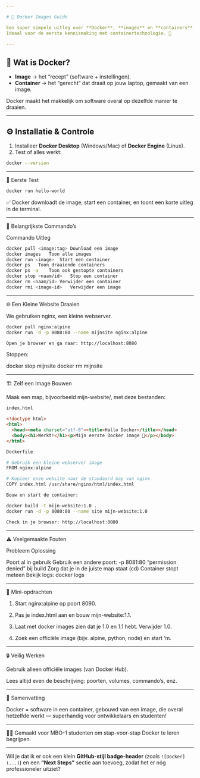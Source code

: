 ```yaml
---

# 🐳 Docker Images Guide

Een super simpele uitleg over **Docker**, **images** en **containers** — met voorbeelden die je direct kunt proberen.  
Ideaal voor de eerste kennismaking met containertechnologie. 🚀

---
```


## 📘 Wat is Docker?

- **Image** → het “recept” (software + instellingen).  
- **Container** → het “gerecht” dat draait op jouw laptop, gemaakt van een image.

Docker maakt het makkelijk om software overal op dezelfde manier te draaien.

---

## ⚙️ Installatie & Controle

1. Installeer **Docker Desktop** (Windows/Mac) of **Docker Engine** (Linux).  
2. Test of alles werkt:

```bash
docker --version
```

---

👋 Eerste Test
```bash
docker run hello-world
```
✅ Docker downloadt de image, start een container, en toont een korte uitleg in de terminal.


---

🧾 Belangrijkste Commando’s

Commando	Uitleg
```bash
docker pull <image:tag>	Download een image
docker images	Toon alle images
docker run <image>	Start een container
docker ps	Toon draaiende containers
docker ps -a	Toon ook gestopte containers
docker stop <naam/id>	Stop een container
docker rm <naam/id>	Verwijder een container
docker rmi <image-id>	Verwijder een image
```


---

🌐 Een Kleine Website Draaien

We gebruiken nginx, een kleine webserver.
```bash
docker pull nginx:alpine
docker run -d -p 8080:80 --name mijnsite nginx:alpine

Open je browser en ga naar: http://localhost:8080
```
Stoppen:

docker stop mijnsite
docker rm mijnsite


---

🏗️ Zelf een Image Bouwen

Maak een map, bijvoorbeeld mijn-website/, met deze bestanden:
```html
index.html

<!doctype html>
<html>
  <head><meta charset="utf-8"><title>Hallo Docker</title></head>
  <body><h1>Werkt!</h1><p>Mijn eerste Docker image 🎉</p></body>
</html>
```

```bash
Dockerfile

# Gebruik een kleine webserver image
FROM nginx:alpine

# Kopieer onze website naar de standaard map van nginx
COPY index.html /usr/share/nginx/html/index.html

Bouw en start de container:

docker build -t mijn-website:1.0 .
docker run -d -p 8080:80 --name site mijn-website:1.0

Check in je browser: http://localhost:8080

```
---

⚠️ Veelgemaakte Fouten

Probleem	Oplossing

Poort al in gebruik	Gebruik een andere poort: -p 8081:80
“permission denied” bij build	Zorg dat je in de juiste map staat (cd)
Container stopt meteen	Bekijk logs: docker logs <containernaam>



---

🧩 Mini-opdrachten

1. Start nginx:alpine op poort 8090.


2. Pas je index.html aan en bouw mijn-website:1.1.


3. Laat met docker images zien dat je 1.0 en 1.1 hebt. Verwijder 1.0.


4. Zoek een officiële image (bijv. alpine, python, node) en start ’m.




---

🔒 Veilig Werken

Gebruik alleen officiële images (van Docker Hub).

Lees altijd even de beschrijving: poorten, volumes, commando’s, enz.



---

🧠 Samenvatting

Docker = software in een container, gebouwd van een image,
die overal hetzelfde werkt — superhandig voor ontwikkelaars en studenten!


---

👨‍🏫 Gemaakt voor MBO-1 studenten om stap-voor-stap Docker te leren begrijpen.

---

Wil je dat ik er ook een klein **GitHub-stijl badge-header** (zoals `![Docker](...)`) en een **“Next Steps”** sectie aan toevoeg, zodat het er nóg professioneler uitziet?



